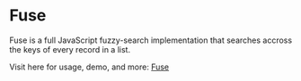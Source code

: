 Fuse
====

Fuse is a full JavaScript fuzzy-search implementation that searches accross the keys of every record in a list.

Visit here for usage, demo, and more: [Fuse](http://kiro.me/projects/fuse.html)
